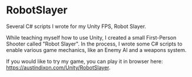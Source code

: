 # RobotSlayer
Several C# scripts I wrote for my Unity FPS, Robot Slayer. 

While teaching myself how to use Unity, I created a small First-Person Shooter called "Robot Slayer". In the process, I wrote some C# scripts to enable various game mechanics, like an Enemy AI and a weapons system. 

If you would like to try my game, you can play it in browser here: https://austindixon.com/Unity/RobotSlayer.
